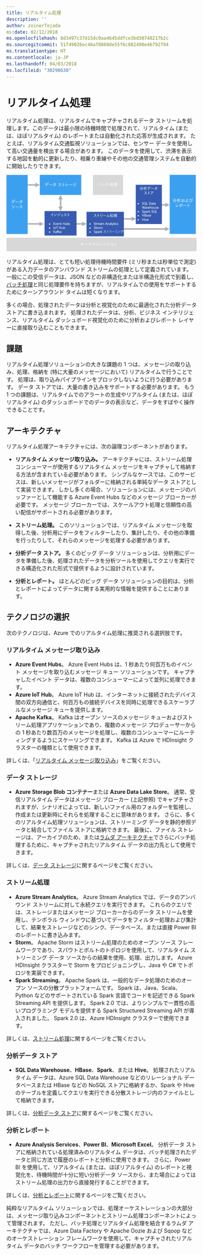 ```yaml
---
title: リアルタイム処理
description: ''
author: zoinerTejada
ms:date: 02/12/2018
ms.openlocfilehash: 8d3497c37d15dc0aa4645ddfce3bd30740217b2c
ms.sourcegitcommit: 51f49026ec46af0860de55f6c082490e46792794
ms.translationtype: HT
ms.contentlocale: ja-JP
ms.lasthandoff: 04/03/2018
ms.locfileid: "30298630"
---
```

# <a name="real-time-processing"></a>リアルタイム処理

リアルタイム処理は、リアルタイムでキャプチャされるデータ ストリームを処理します。このデータは最小限の待機時間で処理されて、リアルタイム (または、ほぼリアルタイム) のレポートまたは自動化された応答が生成されます。 たとえば、リアルタイム交通監視ソリューションでは、センサー データを使用して高い交通量を検出する場合があります。 このデータを使用して、渋滞を表示する地図を動的に更新したり、相乗り車線やその他の交通管理システムを自動的に開始したりできます。

![](./images/real-time-pipeline.png)

リアルタイム処理は、とても短い処理待機時間要件 (ミリ秒または秒単位で測定) がある入力データのアンバウンド ストリームの処理として定義されています。 一般にこの受信データは、JSON などの非構造化または半構造化形式で到着し、[バッチ処理](./batch-processing.md)と同じ処理要件を持ちますが、リアルタイムでの使用をサポートするためにターンアラウンド タイムは短くなります。

多くの場合、処理されたデータは分析と視覚化のために最適化された分析データ ストアに書き込まれます。 処理されたデータは、分析、ビジネス インテリジェンス、リアルタイム ダッシュボード視覚化のために分析およびレポート レイヤーに直接取り込むこともできます。

## <a name="challenges"></a>課題

リアルタイム処理ソリューションの大きな課題の 1 つは、メッセージの取り込み、処理、格納を (特に大量のメッセージにおいて) リアルタイムで行うことです。 処理は、取り込みパイプラインをブロックしないように行う必要があります。 データ ストアでは、大量の書き込みをサポートする必要があります。 もう 1 つの課題は、リアルタイムでのアラートの生成やリアルタイム (または、ほぼリアルタイム) のダッシュボードでのデータの表示など、データをすばやく操作できることです。

## <a name="architecture"></a>アーキテクチャ

リアルタイム処理アーキテクチャには、次の論理コンポーネントがあります。

- **リアルタイム メッセージ取り込み。** アーキテクチャには、ストリーム処理コンシューマーが使用するリアルタイム メッセージをキャプチャして格納する方法が含まれている必要があります。 シンプルなケースでは、このサービスは、新しいメッセージがフォルダーに格納される単純なデータ ストアとして実装できます。 しかし多くの場合、ソリューションには、メッセージのバッファーとして機能する Azure Event Hubs などのメッセージ ブローカーが必要です。 メッセージ ブローカーでは、スケールアウト処理と信頼性の高い配信がサポートされる必要があります。

- **ストリーム処理。** このソリューションでは、リアルタイム メッセージを取得した後、分析用にデータをフィルターしたり、集計したり、その他の準備を行ったりして、それらのメッセージを処理する必要があります。

- **分析データ ストア。** 多くのビッグ データ ソリューションは、分析用にデータを準備した後、処理されたデータを分析ツールを使用してクエリを実行できる構造化された形式で提供するように設計されています。 

- **分析とレポート。** ほとんどのビッグ データ ソリューションの目的は、分析とレポートによってデータに関する実用的な情報を提供することにあります。 

## <a name="technology-choices"></a>テクノロジの選択

次のテクノロジは、Azure でのリアルタイム処理に推奨される選択肢です。

### <a name="real-time-message-ingestion"></a>リアルタイム メッセージ取り込み

- **Azure Event Hubs**。 Azure Event Hubs は、1 秒あたり何百万ものイベント メッセージを取り込むメッセージ キュー ソリューションです。 キャプチャしたイベント データは、複数のコンシューマーによって並列に処理できます。
- **Azure IoT Hub**。 Azure IoT Hub は、インターネットに接続されたデバイス間の双方向通信と、何百万もの接続デバイスを同時に処理できるスケーラブルなメッセージ キューを提供します。
- **Apache Kafka**。 Kafka はオープン ソースのメッセージ キューおよびストリーム処理アプリケーションであり、複数のメッセージ プロデューサーからの 1 秒あたり数百万のメッセージを処理し、複数のコンシューマーにルーティングするようにスケーリングできます。 Kafka は Azure で HDInsight クラスターの種類として使用できます。

詳しくは、「[リアルタイム メッセージ取り込み](../technology-choices/real-time-ingestion.md)」をご覧ください。

### <a name="data-storage"></a>データ ストレージ

- **Azure Storage Blob コンテナー**または **Azure Data Lake Store**。 通常、受信リアルタイム データはメッセージ ブローカー (上記参照) でキャプチャされますが、シナリオによっては、新しいファイル用のフォルダーを監視し、作成または更新時にそれらを処理することに意味があります。 さらに、多くのリアルタイム処理ソリューションは、ストリーミング データを静的参照データと結合してファイル ストアに格納できます。 最後に、ファイル ストレージは、アーカイブのため、または[ラムダ アーキテクチャ](../big-data/index.md#lambda-architecture)でさらにバッチ処理するために、キャプチャされたリアルタイム データの出力先として使用できます。

詳しくは、[データ ストレージ](../technology-choices/data-storage.md)に関するページをご覧ください。

### <a name="stream-processing"></a>ストリーム処理

- **Azure Stream Analytics**。 Azure Stream Analytics では、データのアンバウンド ストリームに対して永続クエリを実行できます。 これらのクエリでは、ストレージまたはメッセージ ブローカーからのデータ ストリームを使用し、テンポラル ウィンドウに基づいてデータをフィルター処理および集計して、結果をストレージなどのシンク、データベース、または直接 Power BI のレポートに書き込みます。
- **Storm**。 Apache Storm はストリーム処理のためのオープン ソース フレームワークであり、スパウトとボルトのトポロジを使用して、リアルタイム ストリーミング データ ソースからの結果を使用、処理、出力します。 Azure HDInsight クラスターで Storm をプロビジョニングし、Java や C# でトポロジを実装できます。
- **Spark Streaming**。 Apache Spark は、一般的なデータ処理のためのオープン ソースの分散プラットフォームです。 Spark は、Java、Scala、Python などのサポートされている Spark 言語でコードを記述できる Spark Streaming API を提供します。 Spark 2.0 では、よりシンプルで一貫性の高いプログラミング モデルを提供する Spark Structured Streaming API が導入されました。 Spark 2.0 は、Azure HDInsight クラスターで使用できます。

詳しくは、[ストリーム処理](../technology-choices/stream-processing.md)に関するページをご覧ください。

### <a name="analytical-data-store"></a>分析データ ストア

- **SQL Data Warehouse**、**HBase**、**Spark**、または **Hive**。 処理されたリアルタイム データは、Azure SQL Data Warehouse などのリレーショナル データベースまたは HBase などの NoSQL ストアに格納するか、Spark や Hive のテーブルを定義してクエリを実行できる分散ストレージ内のファイルとして格納できます。

詳しくは、[分析データ ストア](../technology-choices/analytical-data-stores.md)に関するページをご覧ください。

### <a name="analytics-and-reporting"></a>分析とレポート

- **Azure Analysis Services**、**Power BI**、**Microsoft Excel**。 分析データ ストアに格納されている処理済みのリアルタイム データは、バッチ処理されたデータと同じ方法で履歴のレポートと分析に使用できます。 さらに、Power BI を使用して、リアルタイム (または、ほぼリアルタイム) のレポートと視覚化を、待機時間が十分に短い分析データ ソースから、また場合によってはストリーム処理の出力から直接発行することができます。

詳しくは、[分析とレポート](../technology-choices/analysis-visualizations-reporting.md)に関するページをご覧ください。

純粋なリアルタイム ソリューションでは、処理オーケストレーションの大部分は、メッセージ取り込みコンポーネントとストリーム処理コンポーネントによって管理されます。 ただし、バッチ処理とリアルタイム処理を結合するラムダ アーキテクチャでは、Azure Data Factory や Apache Oozie および Sqoop などのオーケストレーション フレームワークを使用して、キャプチャされたリアルタイム データのバッチ ワークフローを管理する必要があります。

